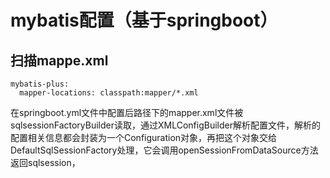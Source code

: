 # mybatis配置（基于springboot）
## 扫描mappe.xml
```
mybatis-plus:
  mapper-locations: classpath:mapper/*.xml
```
在springboot.yml文件中配置后路径下的mapper.xml文件被sqlsessionFactoryBuilder读取，通过XMLConfigBuilder解析配置文件，解析的配置相关信息都会封装为一个Configuration对象，再把这个对象交给DefaultSqlSessionFactory处理，它会调用openSessionFromDataSource方法返回sqlsession，